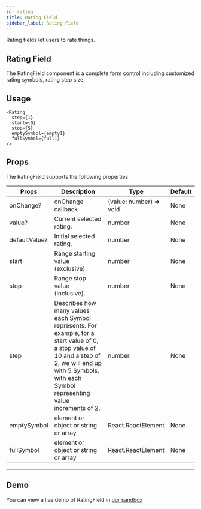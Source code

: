 ```yaml
---
id: rating
title: Rating Field
sidebar_label: Rating Field
---
```


Rating fields let users to rate things.

## Rating Field

The RatingField component is a complete form control including customized rating symbols, rating step size.

## Usage

```
<Rating 
  step={1} 
  start={0} 
  stop={5} 
  emptySymbol={empty1}
  fullSymbol={full1}
/>
```

## Props
The RatingField supports the following properties

Props                             | Description                             | Type                      | Default
----------------------------------|-----------------------------------------|---------------------------|-----------
onChange?                         | onChange callback                       | (value: number) => void   | None
value?                            | Current selected rating.                | number                    | None
defaultValue?                     | Initial selected rating.                | number                    | None
start                             | Range starting value (exclusive).       | number                    | None
stop                              | Range stop value (inclusive).           | number                    | None
step                              | Describes how many values each Symbol represents. For example, for a start value of 0, a stop value of 10 and a step of 2, we will end up with 5 Symbols, with each Symbol representing value increments of 2.| number | None
emptySymbol                       | element or object or string or array	| React.ReactElement        | None
fullSymbol                        | element or object or string or array	| React.ReactElement        | None
----------------------------------------------------------------------------------------------------------


## Demo
You can view a live demo of RatingField in [our sandbox](https://github.com/)


